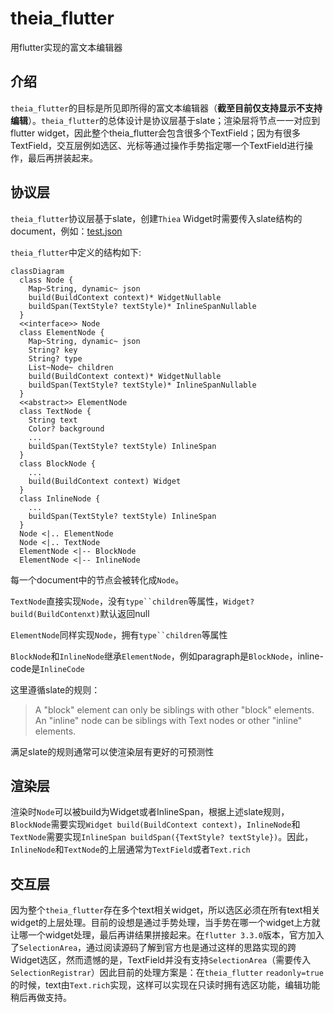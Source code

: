 # theia_flutter

用flutter实现的富文本编辑器

## 介绍
`theia_flutter`的目标是所见即所得的富文本编辑器（**截至目前仅支持显示不支持编辑**）。`theia_flutter`的总体设计是协议层基于slate；渲染层将节点一一对应到flutter widget，因此整个theia_flutter会包含很多个TextField；因为有很多TextField，交互层例如选区、光标等通过操作手势指定哪一个TextField进行操作，最后再拼装起来。

## 协议层
`theia_flutter`协议层基于slate，创建`Thiea` Widget时需要传入slate结构的document，例如：[test.json](https://github.com/Fearimdly/theia_flutter/blob/main/assets/test.json)

`theia_flutter`中定义的结构如下:
```mermaid
classDiagram
  class Node {
    Map~String, dynamic~ json
    build(BuildContext context)* WidgetNullable
    buildSpan(TextStyle? textStyle)* InlineSpanNullable
  }
  <<interface>> Node
  class ElementNode {
    Map~String, dynamic~ json
    String? key
    String? type
    List~Node~ children
    build(BuildContext context)* WidgetNullable
    buildSpan(TextStyle? textStyle)* InlineSpanNullable
  }
  <<abstract>> ElementNode
  class TextNode {
    String text
    Color? background
    ...
    buildSpan(TextStyle? textStyle) InlineSpan
  }
  class BlockNode {
    ...
    build(BuildContext context) Widget
  }
  class InlineNode {
    ...
    buildSpan(TextStyle? textStyle) InlineSpan
  }
  Node <|.. ElementNode
  Node <|.. TextNode
  ElementNode <|-- BlockNode
  ElementNode <|-- InlineNode
```
每一个document中的节点会被转化成`Node`。

`TextNode`直接实现`Node`，没有`type``children`等属性，`Widget? build(BuildContenxt)`默认返回null

`ElementNode`同样实现`Node`，拥有`type``children`等属性

`BlockNode`和`InlineNode`继承`ElementNode`，例如paragraph是`BlockNode`，inline-code是`InlineCode`

这里遵循slate的规则：

> A "block" element can only be siblings with other "block" elements. An "inline" node can be siblings with Text nodes or other "inline" elements.

满足slate的规则通常可以使渲染层有更好的可预测性

## 渲染层
渲染时`Node`可以被build为Widget或者InlineSpan，根据上述slate规则，`BlockNode`需要实现`Widget build(BuildContext context)`，`InlineNode`和`TextNode`需要实现`InlineSpan buildSpan({TextStyle? textStyle})`。因此，`InlineNode`和`TextNode`的上层通常为`TextField`或者`Text.rich`

## 交互层
因为整个`theia_flutter`存在多个text相关widget，所以选区必须在所有text相关widget的上层处理。目前的设想是通过手势处理，当手势在哪一个widget上方就让哪一个widget处理，最后再讲结果拼接起来。在`flutter 3.3.0`版本，官方加入了`SelectionArea`，通过阅读源码了解到官方也是通过这样的思路实现的跨Widget选区，然而遗憾的是，TextField并没有支持`SelectionArea`（需要传入`SelectionRegistrar`）因此目前的处理方案是：在`theia_flutter` `readonly=true` 的时候，text由`Text.rich`实现，这样可以实现在只读时拥有选区功能，编辑功能稍后再做支持。

